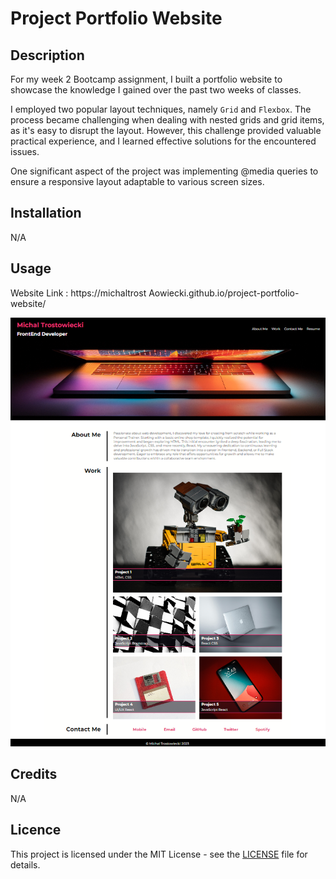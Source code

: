 # Project Portfolio Website


## Description

For my week 2 Bootcamp assignment, I built a portfolio website to showcase the knowledge I gained over the past two weeks of classes.

I employed two popular layout techniques, namely `Grid` and `Flexbox`. The process became challenging when dealing with nested grids and grid items, as it's easy to disrupt the layout. However, this challenge provided valuable practical experience, and I learned effective solutions for the encountered issues.

One significant aspect of the project was implementing @media queries to ensure a responsive layout adaptable to various screen sizes.

## Installation

N/A

## Usage 

Website Link : https://michaltrost Aowiecki.github.io/project-portfolio-website/

![Alt Text](./images/Screenshot%20(2).png)

## Credits

N/A

## Licence

This project is licensed under the MIT License - see the [LICENSE](LICENSE) file for details.

